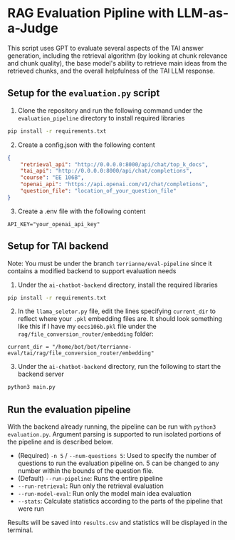 # RAG Evaluation Pipline with LLM-as-a-Judge
This script uses GPT to evaluate several aspects of the TAI answer generation, including the retrieval algorithm \(by looking at chunk relevance and chunk quality\), the base model's ability to retrieve main ideas from the retrieved chunks, and the overall helpfulness of the TAI LLM response. 

## Setup for the `evaluation.py` script
1. Clone the repository and run the following command under the `evaluation_pipeline` directory to install required libraries
```bash
pip install -r requirements.txt
```
2. Create a config.json with the following content
```json
{
    "retrieval_api": "http://0.0.0.0:8000/api/chat/top_k_docs", 
    "tai_api": "http://0.0.0.0:8000/api/chat/completions",
    "course": "EE 106B",
    "openai_api": "https://api.openai.com/v1/chat/completions",
    "question_file": "location_of_your_question_file"
}
```
3. Create a .env file with the following content 
```
API_KEY="your_openai_api_key"
```

## Setup for TAI backend
Note: You must be under the branch `terrianne/eval-pipeline` since it contains a modified backend to support evaluation needs
1. Under the `ai-chatbot-backend` directory, install the required libraries
```bash
pip install -r requirements.txt
```
2. In the `llama_seletor.py` file, edit the lines specifying `current_dir` to reflect where your `.pkl` embedding files are. It should look something like this if I have my `eecs106b.pkl` file under the `rag/file_conversion_router/embedding` folder:
```
current_dir = "/home/bot/bot/terrianne-eval/tai/rag/file_conversion_router/embedding"
```
3. Under the `ai-chatbot-backend` directory, run the following to start the backend server 
```bash
python3 main.py
```

## Run the evaluation pipeline
With the backend already running, the pipeline can be run with `python3 evaluation.py`. Argument parsing is supported to run isolated portions of the pipeline and is described below. 
- (Required) `-n 5` / `--num-questions 5`: Used to specify the number of questions to run the evaluation pipeline on. 5 can be changed to any number within the bounds of the question file. 
- (Default) `--run-pipeline`: Runs the entire pipeline 
- `--run-retrieval`: Run only the retrieval evaluation
- `--run-model-eval`: Run only the model main idea evaluation
- `--stats`: Calculate statistics according to the parts of the pipeline that were run

Results will be saved into `results.csv` and statistics will be displayed in the terminal.